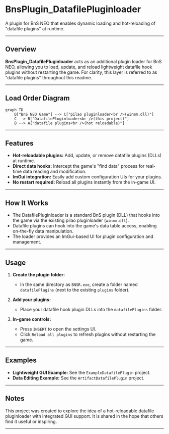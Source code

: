 # BnsPlugin_DatafilePluginloader

A plugin for BnS NEO that enables dynamic loading and hot-reloading of "datafile plugins" at runtime.

---

## Overview

**BnsPlugin_DatafilePluginloader** acts as an additional plugin loader for BnS NEO, allowing you to load, update, and reload lightweight datafile hook plugins without restarting the game. For clarity, this layer is referred to as "datafile plugins" throughout this readme.

---

## Load Order Diagram

```mermaid
graph TD
    D["BnS NEO Game"] --> C["pilao pluginloader<br />(winmm.dll)"]
    C --> B["DatafilePluginloader<br />(this project)"]
    B --> A["datafile plugins<br />(hot reloadable)"]
```

---

## Features

- **Hot-reloadable plugins:** Add, update, or remove datafile plugins (DLLs) at runtime.
- **Direct data hooks:** Intercept the game's "find data" process for real-time data reading and modification.
- **ImGui integration:** Easily add custom configuration UIs for your plugins.
- **No restart required:** Reload all plugins instantly from the in-game UI.

---

## How It Works

- The DatafilePluginloader is a standard BnS plugin (DLL) that hooks into the game via the existing pilao pluginloader (`winmm.dll`).
- Datafile plugins can hook into the game's data table access, enabling on-the-fly data manipulation.
- The loader provides an ImGui-based UI for plugin configuration and management.

---

## Usage

1. **Create the plugin folder:**
   - In the same directory as `BNSR.exe`, create a folder named `datafilePlugins` (next to the existing `plugins` folder).

2. **Add your plugins:**
   - Place your datafile hook plugin DLLs into the `datafilePlugins` folder.

3. **In-game controls:**
   - Press `INSERT` to open the settings UI.
   - Click `Reload all plugins` to refresh plugins without restarting the game.

---

## Examples

- **Lightweight GUI Example:** See the `ExampleDatafilePlugin` project.
- **Data Editing Example:** See the `ArtifactDatafilePlugin` project.

---

## Notes

This project was created to explore the idea of a hot-reloadable datafile pluginloader with integrated GUI support. It is shared in the hope that others find it useful or inspiring.

---